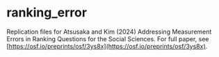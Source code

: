 # ranking_error

Replication files for Atsusaka and Kim (2024) Addressing Measurement Errors in Ranking Questions for the Social Sciences. For full paper, see [https://osf.io/preprints/osf/3ys8x](https://osf.io/preprints/osf/3ys8x).

